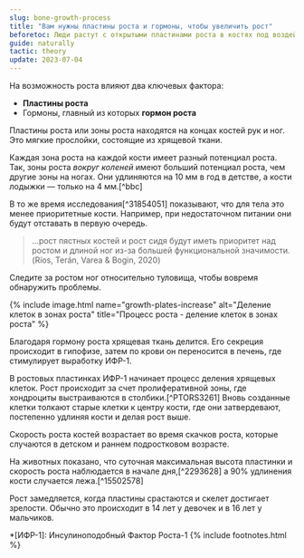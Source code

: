 ```yaml
---
slug: bone-growth-process
title: "Вам нужны пластины роста и гормоны, чтобы увеличить рост"
beforetoc: Люди растут с открытыми пластинами роста в костях под воздействием гормона роста.
guide: naturally
tactic: theory
update: 2023-07-04
---
```

На возможность роста влияют два ключевых фактора:
- **Пластины роста**
- Гормоны, главный из которых **гормон роста**

Пластины роста или зоны роста находятся на концах костей рук и ног. Это мягкие прослойки, состоящие из хрящевой ткани.

Каждая зона роста на каждой кости имеет разный потенциал роста. Так, зоны роста *вокруг коленей* имеют больший потенциал роста, чем другие зоны на ногах. Они удлиняются на 10 мм в год в детстве, а кости лодыжки — только на 4 мм.[^bbc]

В то же время исследования[^31854051] показывают, что для тела это менее приоритетные кости. Например, при недостаточном питании они будут отставать в первую очередь.

>...рост пястных костей и рост сидя будут иметь приоритет над ростом и длиной ног из-за большей функциональной значимости. (Ríos, Terán, Varea & Bogin, 2020)

Следите за ростом ног относительно туловища, чтобы вовремя обнаружить проблемы.

{% include image.html name="growth-plates-increase" alt="Деление клеток в зонах роста" title="Процесс роста - деление клеток в зонах роста" %}

Благодаря гормону роста хрящевая ткань делится. Его секреция происходит в гипофизе, затем по крови он переносится в печень, где стимулирует выработку ИФР-1.

В ростовых пластинках ИФР-1 начинает процесс деления хрящевых клеток. Рост происходит за счет пролиферативной зоны, где хондроциты выстраиваются в столбики.[^PTORS3261] Вновь созданные клетки толкают старые клетки к центру кости, где они затвердевают, постепенно удлиняя кости и делая рост выше.

Скорость роста костей возрастает во время скачков роста, которые случаются в детском и раннем подростковом возрасте.

На животных показано, что суточная максимальная высота пластинки и скорость роста наблюдается в начале дня,[^2293628] а 90% удлинения кости случается лежа.[^15502578]

Рост замедляется, когда пластины срастаются и скелет достигает зрелости. Обычно это происходит в 14 лет у девочек и в 16 лет у мальчиков.

*[ИФР-1]: Инсулиноподобный Фактор Роста-1
{% include footnotes.html %}
